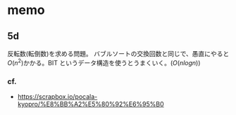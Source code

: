 # memo

## 5d

反転数(転倒数)を求める問題。
バブルソートの交換回数と同じで、愚直にやると$O(n^2)$かかる。BIT というデータ構造を使うとうまくいく。($O(nlogn)$)

### cf.

- https://scrapbox.io/pocala-kyopro/%E8%BB%A2%E5%80%92%E6%95%B0

